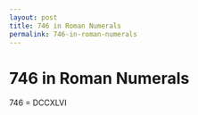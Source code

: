 ```yaml
---
layout: post
title: 746 in Roman Numerals
permalink: 746-in-roman-numerals
---
```


# 746 in Roman Numerals

746 = DCCXLVI
